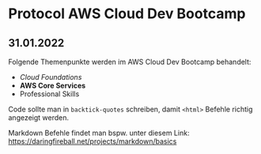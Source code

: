 # Protocol AWS Cloud Dev Bootcamp
## 31.01.2022
Folgende Themenpunkte werden im AWS Cloud Dev Bootcamp behandelt:
- *Cloud Foundations*
- **AWS Core Services**
- Professional Skills

Code sollte man in `backtick-quotes` schreiben, damit `<html>` Befehle richtig angezeigt werden.

Markdown Befehle findet man bspw. unter diesem Link:
https://daringfireball.net/projects/markdown/basics


